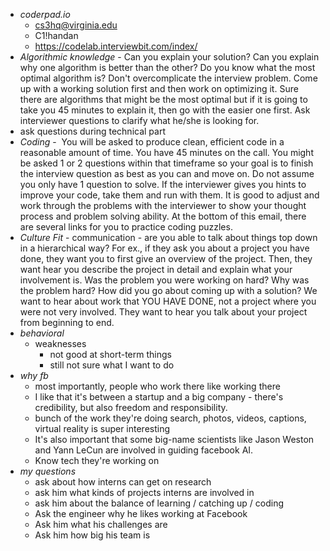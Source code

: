 - *coderpad.io*
	- cs3hq@virginia.edu
	- C1!handan
	- https://codelab.interviewbit.com/index/
- *Algorithmic knowledge* - Can you explain your solution? Can you explain why one algorithm is better than the other? Do you know what the most optimal algorithm is? Don't overcomplicate the interview problem. Come up with a working solution first and then work on optimizing it. Sure there are algorithms that might be the most optimal but if it is going to take you 45 minutes to explain it, then go with the easier one first. Ask interviewer questions to clarify what he/she is looking for.
- ask questions during technical part
- *Coding* - ­ You will be asked to produce clean, efficient code in a reasonable amount of time. You have 45 minutes on the call. You might be asked 1 or 2 questions within that timeframe so your goal is to finish the interview question as best as you can and move on. Do not assume you only have 1 question to solve. If the interviewer gives you hints to improve your code, take them and run with them. It is good to adjust and work through the problems with the interviewer to show your thought process and problem solving ability. At the bottom of this email, there are several links for you to practice coding puzzles.
- *Culture Fit* - communication - are you able to talk about things top down in a hierarchical way? For ex., if they ask you about a project you have done, they want you to first give an overview of the project. Then, they want hear you describe the project in detail and explain what your involvement is. Was the problem you were working on hard? Why was the problem hard? How did you go about coming up with a solution? We want to hear about work that YOU HAVE DONE, not a project where you were not very involved. They want to hear you talk about your project from beginning to end.
- *behavioral*
	- weaknesses
		- not good at short-term things
		- still not sure what I want to do
- *why fb*
	- most importantly, people who work there like working there
	- I like that it's between a startup and a big company - there's credibility, but also freedom and responsibility. 
	- bunch of the work they're doing search, photos, videos, captions, virtual reality is super interesting
	- It's also important that some big-name scientists like Jason Weston and Yann LeCun are involved in guiding facebook AI.
	- Know tech they're working on 
- *my questions*
	- ask about how interns can get on research
	- ask him what kinds of projects interns are involved in
	- ask him about the balance of learning / catching up / coding
	- Ask the engineer why he likes working at Facebook
	- Ask him what his challenges are
	- Ask him how big his team is